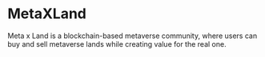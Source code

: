 # MetaXLand
Meta x Land is a blockchain-based metaverse community, where users can buy and sell metaverse lands while creating value for the real one.

